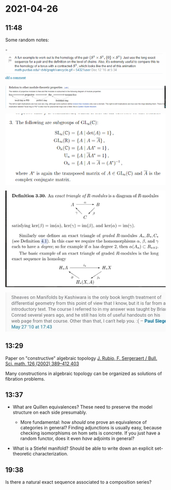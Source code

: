 # 2021-04-26

## 11:48

Some random notes:

-![Working out relative homology, an example](figures/image_2021-04-25-01-52-05.png) 

![Chain of implications for module properties](figures/image_2021-04-25-01-52-56.png)

![Definitions of common matrix groups](figures/image_2021-04-25-01-53-18.png)

![Good example of exact triangles](figures/image_2021-04-25-01-53-49.png)

![Manifolds from the sheaf perspective, a reference](figures/image_2021-04-25-01-54-21.png)




## 13:29

Paper on "constructive" algebraic topology
[J. Rubio, F. Sergeraert / Bull. Sci. math. 126 (2002) 389–412 403](https://www-fourier.ujf-grenoble.fr/~sergerar/Papers/Constructive-AT.pdf)

Many constructions in algebraic topology can be organized as solutions of fibration problems.

## 13:37

- What are Quillen equivalences?
  These need to preserve the model structure on each side presumably.

  - More fundamental: how *should* one prove an equivalence of categories in general?
  Finding adjunctions is usually easy, because checking isomorphisms on hom sets is concrete.
  If you just have a random functor, does it even *have* adjoints in general?

- What is a Stiefel manifold?
  Should be able to write down an explicit set-theoretic characterization.

## 19:38

Is there a natural exact sequence associated to a composition series?


